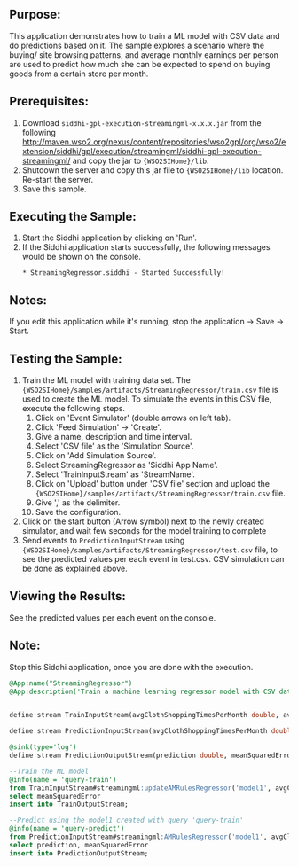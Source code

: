## Purpose:
This application demonstrates how to train a ML model with CSV data and do predictions based on it. The sample explores a scenario where the buying/ site browsing patterns, and average monthly earnings per person are used to predict how much she can be expected to spend on buying goods from a certain store per month.

## Prerequisites:
1. Download `siddhi-gpl-execution-streamingml-x.x.x.jar` from the following http://maven.wso2.org/nexus/content/repositories/wso2gpl/org/wso2/extension/siddhi/gpl/execution/streamingml/siddhi-gpl-execution-streamingml/ and copy the jar to `{WSO2SIHome}/lib`.
2. Shutdown the server and copy this jar file to `{WSO2SIHome}/lib` location. Re-start the server.
3. Save this sample.

## Executing the Sample:
1. Start the Siddhi application by clicking on 'Run'.
2. If the Siddhi application starts successfully, the following messages would be shown on the console.
    ```
    * StreamingRegressor.siddhi - Started Successfully!
    ```

## Notes:
If you edit this application while it's running, stop the application -> Save -> Start.

## Testing the Sample:
1. Train the ML model with training data set. The `{WSO2SIHome}/samples/artifacts/StreamingRegressor/train.csv` file is used to create the ML model. To simulate the events in this CSV file, execute the following steps.
    1. Click on 'Event Simulator' (double arrows on left tab).
    2. Click 'Feed Simulation' -> 'Create'.
    3. Give a name, description and time interval.
    4. Select 'CSV file' as the 'Simulation Source'.
    5. Click on 'Add Simulation Source'.
    6. Select StreamingRegressor as 'Siddhi App Name'.
    7. Select 'TrainInputStream' as 'StreamName'.
    8. Click on 'Upload' button under 'CSV file' section and upload the `{WSO2SIHome}/samples/artifacts/StreamingRegressor/train.csv` file.
    9. Give ',' as the delimiter.
    10. Save the configuration.
2. Click on the start button (Arrow symbol) next to the newly created simulator, and wait few seconds for the model training to complete
3. Send events to `PredictionInputStream` using `{WSO2SIHome}/samples/artifacts/StreamingRegressor/test.csv` file, to see the predicted values per each event in test.csv. CSV simulation can be done as explained above.

## Viewing the Results:
See the predicted values per each event on the console.

## Note:
Stop this Siddhi application, once you are done with the execution.

```sql
@App:name("StreamingRegressor")
@App:description('Train a machine learning regressor model with CSV data and subsequently do predictions using that model')


define stream TrainInputStream(avgClothShoppingTimesPerMonth double, avgCosmeticsShoppingTimesPerMonth double, avgEarningsPerMonth double, avgSiteBrowsingPerMonth double, AvgAmountSpentPerMonth double );

define stream PredictionInputStream(avgClothShoppingTimesPerMonth double, avgCosmeticsShoppingTimesPerMonth double, avgEarningsPerMonth double, avgSiteBrowsingPerMonth double);

@sink(type='log')
define stream PredictionOutputStream(prediction double, meanSquaredError double);

--Train the ML model
@info(name = 'query-train')
from TrainInputStream#streamingml:updateAMRulesRegressor('model1', avgClothShoppingTimesPerMonth, avgCosmeticsShoppingTimesPerMonth, avgEarningsPerMonth, avgSiteBrowsingPerMonth, AvgAmountSpentPerMonth)
select meanSquaredError
insert into TrainOutputStream;

--Predict using the model1 created with query 'query-train'
@info(name = 'query-predict')
from PredictionInputStream#streamingml:AMRulesRegressor('model1', avgClothShoppingTimesPerMonth, avgCosmeticsShoppingTimesPerMonth, avgEarningsPerMonth, avgSiteBrowsingPerMonth )
select prediction, meanSquaredError
insert into PredictionOutputStream;
```
